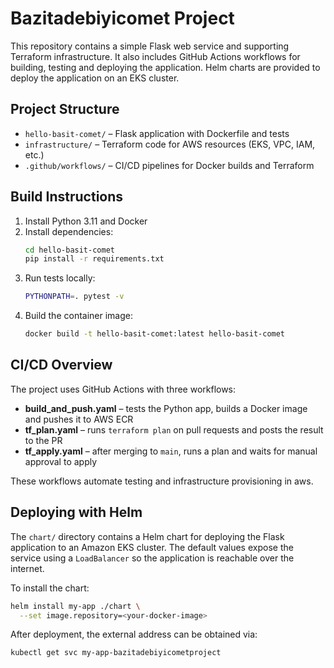 # Bazitadebiyicomet Project

This repository contains a simple Flask web service and supporting Terraform infrastructure.
It also includes GitHub Actions workflows for building, testing and deploying the application.
Helm charts are provided to deploy the application on an EKS cluster.

## Project Structure

- `hello-basit-comet/` – Flask application with Dockerfile and tests
- `infrastructure/` – Terraform code for AWS resources (EKS, VPC, IAM, etc.)
- `.github/workflows/` – CI/CD pipelines for Docker builds and Terraform

## Build Instructions

1. Install Python 3.11 and Docker
2. Install dependencies:
   ```bash
   cd hello-basit-comet
   pip install -r requirements.txt
   ```
3. Run tests locally:
   ```bash
   PYTHONPATH=. pytest -v
   ```
4. Build the container image:
   ```bash
   docker build -t hello-basit-comet:latest hello-basit-comet
   ```

## CI/CD Overview

The project uses GitHub Actions with three workflows:

- **build_and_push.yaml** – tests the Python app, builds a Docker image and pushes it to AWS ECR
- **tf_plan.yaml** – runs `terraform plan` on pull requests and posts the result to the PR
- **tf_apply.yaml** – after merging to `main`, runs a plan and waits for manual approval to apply

These workflows automate testing and infrastructure provisioning in aws.

## Deploying with Helm

The `chart/` directory contains a Helm chart for deploying the Flask application
to an Amazon EKS cluster. The default values expose the service using a
`LoadBalancer` so the application is reachable over the internet.

To install the chart:

```bash
helm install my-app ./chart \
  --set image.repository=<your-docker-image>
```

After deployment, the external address can be obtained via:

```bash
kubectl get svc my-app-bazitadebiyicometproject
```
